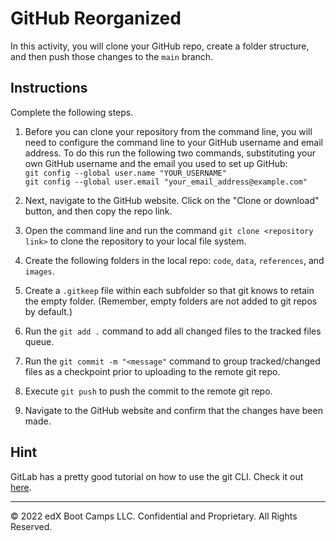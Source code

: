 # GitHub Reorganized

In this activity, you will clone your GitHub repo, create a folder structure, and then push those changes to the `main` branch.

## Instructions

Complete the following steps.

  1. Before you can clone your repository from the command line, you will need to configure the command line to your GitHub username and email address.  To do this run the following two commands, substituting your own GitHub username and the email you used to set up GitHub:<br>
`git config --global user.name "YOUR_USERNAME"`<br>
`git config --global user.email "your_email_address@example.com"`

  1. Next, navigate to the GitHub website.  Click on the "Clone or download" button, and then copy the repo link.

  1. Open the command line and run the command `git clone <repository link>` to clone the repository to your local file system.

  1. Create the following folders in the local repo: `code`, `data`, `references`, and `images`.

  1. Create a `.gitkeep` file within each subfolder so that git knows to retain the empty folder. (Remember, empty folders are not added to git repos by default.)

  1. Run the `git add .` command to add all changed files to the tracked files queue.

  1. Run the `git commit -m "<message"` command to group tracked/changed files as a checkpoint prior to uploading to the remote git repo.

  1. Execute `git push` to push the commit to the remote git repo.

  1. Navigate to the GitHub website and confirm that the changes have been made.

## Hint

GitLab has a pretty good tutorial on how to use the git CLI. Check it out [here](https://docs.gitlab.com/ee/gitlab-basics/start-using-git.html).

---

© 2022 edX Boot Camps LLC. Confidential and Proprietary. All Rights Reserved.
